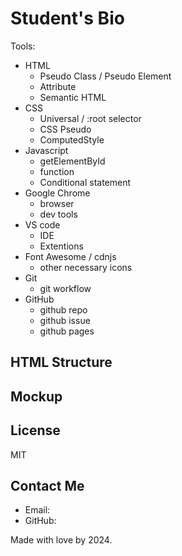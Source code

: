 # Student's Bio

Tools:
- HTML
    - Pseudo Class / Pseudo Element
    - Attribute
    - Semantic HTML
- CSS
    - Universal / :root selector
    - CSS Pseudo
    - ComputedStyle
- Javascript
    - getElementById
    - function
    - Conditional statement
- Google Chrome
    - browser
    - dev tools
- VS code
    - IDE
    - Extentions
- Font Awesome / cdnjs
    - other necessary icons
- Git
    - git workflow
- GitHub
    - github repo
    - github issue
    - github pages

## HTML Structure

## Mockup

## License
MIT

## Contact Me
- Email:
- GitHub:

Made with love by 2024.
